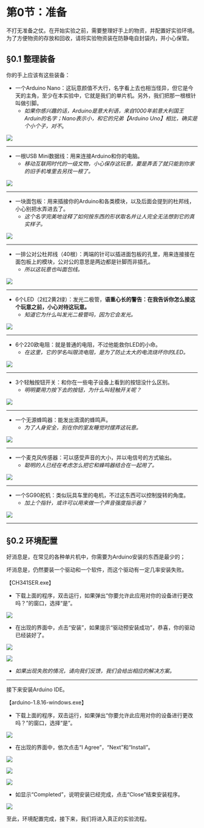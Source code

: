 # 第0节：准备

不打无准备之仗。在开始实验之前，需要整理好手上的物资，并配置好实验环境。为了方便物资的存放和回收，请将实验物资装在防静电自封袋内，并小心保管。

## §0.1 整理装备

你的手上应该有这些装备：

* 一个Arduino Nano：这玩意颜值不大行，名字看上去也相当怪异，但它是今天的主角，至少在本实验中，它就是我们的单片机。另外，我们把那一根根针叫做引脚。
  * _如果你感兴趣的话，Arduino是意大利语，来自1000年前意大利国王Arduin的名字；Nano表示小，和它的兄弟【Arduino Uno】相比，确实是个小个子，对不_。

![](.gitbook/assets/chap0_img1_arduinonano.jpg)

---

* 一根USB Mini数据线：用来连接Arduino和你的电脑。
  * _移动互联网时代的一级文物，小心保存这玩意，要是弄丢了就只能到你家的旧手机堆里去另找一根了。_

![](.gitbook/assets/chap0_img2_usbxian.jpg)

---

* 一块面包板：用来插接你的Arduino和各类模块，以及后面会提到的杜邦线，小心别把水弄进去了。
  * _这个名字完美地诠释了如何按东西的形状取名并让人完全无法想到它的真实样子。_

![](.gitbook/assets/chap0_img3_mianbaoban.jpg)

---

* 一排公对公杜邦线（40根）：两端的针可以插进面包板的孔里，用来连接接在面包板上的模块，公对公的意思是两边都是针脚而非插孔。
  * _所以这玩意也叫面包线。_

![](.gitbook/assets/chap0_img4_dubangxian.jpg)

---

* 6个LED（2红2黄2绿）：发光二极管，**语重心长的警告：在我告诉你怎么接这个玩意之前，小心对待这玩意。**
  * _知道它为什么叫发光二极管吗，因为它会发光。_

![](.gitbook/assets/chap0_img5_led.jpg)

---

* 6个220欧电阻：就是普通的电阻，不过他能救你LED的小命。
  * _在这里，它的学名叫限流电阻，是为了防止太大的电流烧坏你的LED。_

![](.gitbook/assets/chap0_img6_dianzu.jpg)

---

* 3个轻触按钮开关：和你在一些电子设备上看到的按钮没什么区别。
  * _明明要用力按下去的按钮，为什么叫轻触开关呢？_

![](.gitbook/assets/chap0_img7_qingchukaiguan.jpg)

---

* 一个无源蜂鸣器：能发出滴滴的蜂鸣声。
  * _为了人身安全，别在你的室友睡觉时摆弄这玩意。_

![](.gitbook/assets/chap0_img8_fengmingqi.jpeg)

---

* 一个麦克风传感器：可以感受声音的大小，并以电信号的方式输出。
  * _聪明的人已经在考虑怎么把它和蜂鸣器结合在一起用了。_

![](.gitbook/assets/chap0_img9_maikefeng.jpeg)

---

* 一个SG90舵机：类似玩具车里的电机，不过这东西可以控制旋转的角度。
  * _加上个指针，或许可以用来做一个声音强度指示器？_

![](.gitbook/assets/chap0_img10_duoji.jpg)

---

## §0.2 环境配置

好消息是，在常见的各种单片机中，你需要为Arduino安装的东西是最少的；

坏消息是，仍然要装一个驱动和一个软件，而这个驱动有一定几率安装失败。

【CH341SER.exe】

* 下载上面的程序，双击运行，如果弹出“你要允许此应用对你的设备进行更改吗？”的窗口，选择“是”。

![](.gitbook/assets/chap0_img11_qudonganzhuang1.png)

* 在出现的界面中，点击“安装”，如果提示“驱动预安装成功”，恭喜，你的驱动已经装好了。

![](.gitbook/assets/chap0_img12_qudonganzhuang2.png)

![](.gitbook/assets/chap0_img13_qudonganzhuang3.png)

* _如果出现失败的情况，请向我们反馈，我们会给出相应的解决方案。_

---

接下来安装Arduino IDE。

【arduino-1.8.16-windows.exe】

* 下载上面的程序，双击运行，如果弹出“你要允许此应用对你的设备进行更改吗？”的窗口，选择“是”。

![](.gitbook/assets/chap0_img14_ideanzhuang1.png)

* 在出现的界面中，依次点击“I Agree”，“Next”和“Install”。

![](.gitbook/assets/chap0_img15_ideanzhuang2.png)

![](.gitbook/assets/chap0_img16_ideanzhuang3.png)

![](.gitbook/assets/chap0_img17_ideanzhuang4.png)

* 如显示“Completed”，说明安装已经完成，点击“Close”结束安装程序。

![](.gitbook/assets/chap0_img18_ideanzhuang5.png)

至此，环境配置完成，接下来，我们将进入真正的实验流程。
